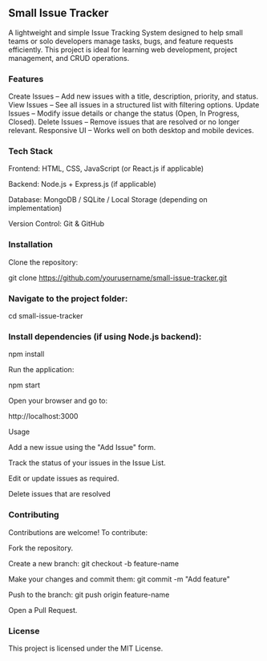 ## Small Issue Tracker

A lightweight and simple Issue Tracking System designed to help small teams or solo developers manage tasks, bugs, and feature requests efficiently. This project is ideal for learning web development, project management, and CRUD operations.

### Features
 Create Issues – Add new issues with a title, description, priority, and status.
 View Issues – See all issues in a structured list with filtering options.
 Update Issues – Modify issue details or change the status (Open, In Progress, Closed).
 Delete Issues – Remove issues that are resolved or no longer relevant.
 Responsive UI – Works well on both desktop and mobile devices.

### Tech Stack

 Frontend: HTML, CSS, JavaScript (or React.js if applicable)

 Backend: Node.js + Express.js (if applicable)

 Database: MongoDB / SQLite / Local Storage (depending on implementation)

 Version Control: Git & GitHub

### Installation

Clone the repository:

git clone https://github.com/yourusername/small-issue-tracker.git


### Navigate to the project folder:

cd small-issue-tracker


### Install dependencies (if using Node.js backend):

npm install


Run the application:

npm start


Open your browser and go to:

http://localhost:3000

Usage

Add a new issue using the "Add Issue" form.

Track the status of your issues in the Issue List.

Edit or update issues as required.

Delete issues that are resolved



### Contributing

Contributions are welcome! To contribute:

Fork the repository.

Create a new branch: git checkout -b feature-name

Make your changes and commit them: git commit -m "Add feature"

Push to the branch: git push origin feature-name

Open a Pull Request.

### License

This project is licensed under the MIT License. 

